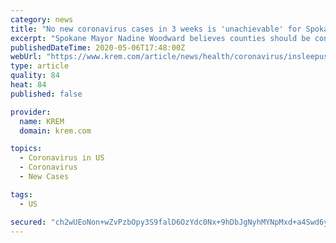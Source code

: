 ```yaml
---
category: news
title: "No new coronavirus cases in 3 weeks is 'unachievable' for Spokane County, health officer says"
excerpt: "Spokane Mayor Nadine Woodward believes counties should be considered for early reopening based on deaths and hospitalizations."
publishedDateTime: 2020-05-06T17:48:00Z
webUrl: "https://www.krem.com/article/news/health/coronavirus/insleepushesbackspokanereopening/293-7a0f6e03-6900-45d2-be74-5ec164d4b3a7"
type: article
quality: 84
heat: 84
published: false

provider:
  name: KREM
  domain: krem.com

topics:
  - Coronavirus in US
  - Coronavirus
  - New Cases

tags:
  - US

secured: "ch2wUEoNon+wZvPzbOpy3S9falD6OzYdc0Nx+9hDbJgNyhMYNpMxd+a4Swd6ydsmBG7DoLF+YtOsliZTW6ilYmxHi/iaAAKLgrwE7kWVwDYfyEUVh84btw2w90sh/jW7DregoUW9HlpvwjET0xsvRuvwxl4R+1sk822NRKwxWILgk82+m+8OnJ2STaKY5TMrxMaK/Y2jWIfXugqrKfIER24sbdfMkdkFCTVr51d2iAD3ZCd0USoZvFUM8IRs0DEprNKD4mldkf1LGGoCvGGQ/aQOOkWul4KRVj8NRiO5j669VhkwQLh92kY16cnKTM5DIQ7QkrZQ0Gzc+q5/UJ8wJ4J0XFYNxkhnIYZazgd6TmwsbmsYBdHSPs5lfbMm4bf0fM7S+Yu69B0tapZ19hiC1d6OnZ3Rmc07kX2LYU5LmwpnCnzJTBD/1Yk5Jsjw+nhODfXm5lvDxXNHnybrM15RIJ67GuogHZj51tjr+j/SPVM=;IuwPGORee8/vwTVTkaFm1Q=="
---
```


